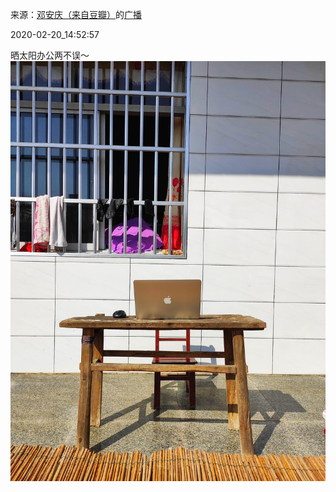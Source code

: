 来源：[邓安庆（来自豆瓣）](https://www.douban.com/people/renjiananhuo/)的[广播](https://www.douban.com/people/renjiananhuo/status/2822606529/)


2020-02-20_14:52:57


晒太阳办公两不误～
![](./pic/2020-02-20_14:52:57-邓安庆的广播1.jpg)  

